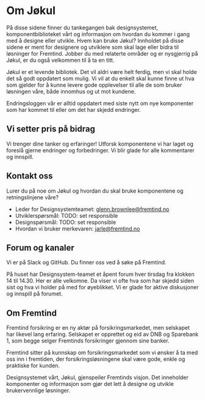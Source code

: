 # Om Jøkul

På disse sidene finner du tankegangen bak designsystemet, komponentbiblioteket vårt og informasjon om hvordan du kommer i gang med å designe eller utvikle.
Hvem kan bruke Jøkul?
Innholdet på disse sidene er ment for designere og utviklere som skal lage eller bidra til løsninger for Fremtind. Jobber du med relaterte områder og er nysgjerrig på Jøkul, er du også velkommen til å ta en titt.

Jøkul er et levende bibliotek. Det vil aldri være helt ferdig, men vi skal holde det så godt oppdatert som mulig. Vi vil at du enkelt skal kunne finne ut hva som gjelder for å kunne levere gode opplevelser til alle de som bruker løsningen våre, både innomhus og ut mot kundene.

Endringsloggen vår er alltid oppdatert med siste nytt om nye komponenter som har kommet til eller om det har skjedd endringer.

## Vi setter pris på bidrag

Vi trenger dine tanker og erfaringer! Utforsk komponentene vi har laget og foreslå gjerne endringer og forbedringer. Vi blir glade for alle kommentarer og innspill.

## Kontakt oss

Lurer du på noe om Jøkul og hvordan du skal bruke komponentene og retningslinjene våre?

-   Leder for Designsystemteamet: [glenn.brownlee@fremtind.no](mailto:glenn.brownlee@fremtind.no)
-   Utviklerspørsmål: TODO: set responsible
-   Designspørsmål: TODO: set responsible
-   Hvordan vi bruker merkevaren: [jarle@fremtind.no](mailto:jarle@fremtind.no)

## Forum og kanaler

Vi er på Slack og GitHub. Du finner oss ved å søke på Fremtind.

På huset har Designsystem-teamet et åpent forum hver tirsdag fra klokken 14 til 14.30. Her er alle velkomne. Da viser vi ofte hva som har skjedd siden sist og hva vi holder på med for øyeblikket. Vi er glade for aktive diskusjoner og innspill på forumet.

## Om Fremtind

Fremtind forsikring er en ny aktør på forsikringsmarkedet, men selskapet har likevel lang erfaring. Selskapet er opprettet og eid av DNB og Sparebank 1, som begge selger Fremtinds forsikringer gjennom sine banker.

Fremtind sitter på kunnskap om forsikringsmarkedet som vi ønsker å ta med oss inn i fremtiden, der forsikringsløsningene skal være gode, enkle og praktiske for kunden.

Designsystemet vårt, Jøkul, gjenspeiler Fremtinds visjon. Det inneholder komponenter og informasjon som gjør det lett å designe og utvikle brukervennlige løsninger.
